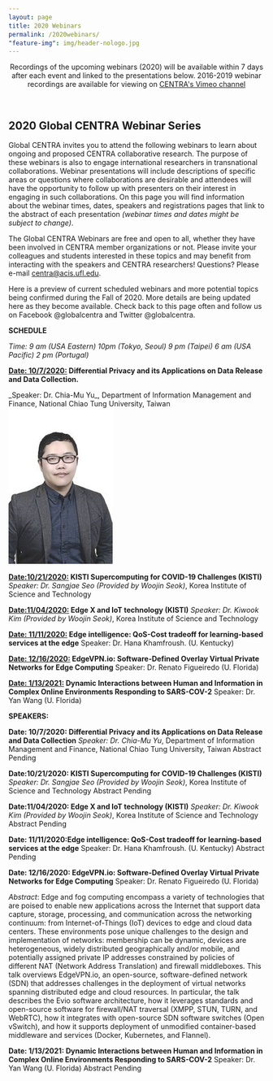```yaml
---
layout: page
title: 2020 Webinars
permalink: /2020webinars/
"feature-img": img/header-nologo.jpg
---
```

  
<p align="center">
Recordings of the upcoming webinars (2020) will be available within 7 days after each event and linked to the presentations below. 2016-2019 webinar recordings are available for viewing on <a href="https://goo.gl/nUjf6F" target="_blank">CENTRA's Vimeo channel</a>
</p>
<br>   
   
## 2020 Global CENTRA Webinar Series

Global CENTRA invites you to attend the following webinars to learn about ongoing and proposed CENTRA collaborative research. The purpose of these webinars is also to engage international researchers in transnational collaborations. Webinar presentations will include descriptions of specific areas or questions where collaborations are desirable and attendees will have the opportunity to follow up with presenters on their interest in engaging in such collaborations. On this page you will find information about the webinar times, dates, speakers and registrations pages that link to the abstract of each presentation *(webinar times and dates might be subject to change)*. 

The Global CENTRA Webinars are free and open to all, whether they have been involved in CENTRA member organizations or not. Please invite your colleagues and students interested in these topics and may benefit from interacting with the speakers and CENTRA researchers! Questions? Please e-mail centra@acis.ufl.edu. 

Here is a preview of current scheduled webinars and more potential topics being confirmed during the Fall of 2020. More details are being updated here as they become available. Check back to this page often and follow us on Facebook @globalcentra and Twitter @globalcentra.

**SCHEDULE**

_Time: 9 am (USA Eastern) 10pm (Tokyo, Seoul) 9 pm (Taipei) 6 am (USA Pacific) 2 pm (Portugal)_

**<ins>Date: 10/7/2020:</ins> Differential Privacy and its Applications on Data Release and Data Collection.**
 <div class="container">
        <div class="row row-content align-items-center">
            <!-- occupy all 12 cols in small, 4 cols in small, 3 in md and larger-->           
            <div class="col-8">
            _Speaker: Dr. Chia-Mu Yu_, Department of Information Management and Finance, National Chiao Tung University, Taiwan
            </div>
            <div class="col-4">
            <img src="img/members/Chia-Mu_Yu.jpg">
            </div>
        </div>

**<ins>Date:10/21/2020:</ins> KISTI Supercomputing for COVID-19 Challenges (KISTI)**
_Speaker: Dr. Sangjae Seo (Provided by Woojin Seok)_, Korea Institute of Science and Technology

**<ins>Date:11/04/2020:</ins> Edge X and IoT technology (KISTI)**
_Speaker: Dr. Kiwook Kim (Provided by Woojin Seok)_, Korea Institute of Science and Technology

**<ins>Date: 11/11/2020:</ins> Edge intelligence: QoS-Cost tradeoff for learning-based services at the edge**
Speaker: Dr. Hana Khamfroush. (U. Kentucky)

**<ins>Date: 12/16/2020:</ins> EdgeVPN.io: Software-Defined Overlay Virtual Private Networks for Edge Computing** 
Speaker: Dr. Renato Figueiredo (U. Florida)

**<ins>Date: 1/13/2021:</ins> Dynamic Interactions between Human and Information in Complex Online Environments Responding to SARS-COV-2**
Speaker: Dr. Yan Wang (U. Florida)



**SPEAKERS:**

**Date: 10/7/2020: Differential Privacy and its Applications on Data Release and Data Collection**
_Speaker: Dr. Chia-Mu Yu_, Department of Information Management and Finance, National Chiao Tung University, Taiwan
Abstract Pending

**Date:10/21/2020: KISTI Supercomputing for COVID-19 Challenges (KISTI)**
_Speaker: Dr. Sangjae Seo (Provided by Woojin Seok)_, Korea Institute of Science and Technology
Abstract Pending

**Date:11/04/2020: Edge X and IoT technology (KISTI)**
_Speaker: Dr. Kiwook Kim (Provided by Woojin Seok)_, Korea Institute of Science and Technology
Abstract Pending

**Date: 11/11/2020:Edge intelligence: QoS-Cost tradeoff for learning-based services at the edge**
Speaker: Dr. Hana Khamfroush. (U. Kentucky)
Abstract Pending

**Date: 12/16/2020: EdgeVPN.io: Software-Defined Overlay Virtual Private Networks for Edge Computing** 
Speaker: Dr. Renato Figueiredo (U. Florida)

_Abstract_: Edge and fog computing encompass a variety of technologies that are poised to enable new applications across the Internet that support data capture, storage, processing, and communication across the networking continuum: from Internet-of-Things (IoT) devices to edge and cloud data centers. These environments pose unique challenges to the design and implementation of networks: membership can be dynamic, devices are heterogeneous, widely distributed geographically and/or mobile, and potentially assigned private IP addresses constrained by policies of different NAT (Network Address Translation) and firewall middleboxes. This talk overviews EdgeVPN.io, an open-source, software-defined network (SDN) that addresses challenges in the deployment of virtual networks spanning distributed edge and cloud resources. In particular, the talk describes the Evio software architecture, how it leverages standards and open-source software for firewall/NAT traversal (XMPP, STUN, TURN, and WebRTC), how it integrates with open-source SDN software switches (Open vSwitch), and how it supports deployment of unmodified container-based middleware and services (Docker, Kubernetes, and Flannel).  

**Date: 1/13/2021:</ins> Dynamic Interactions between Human and Information in Complex Online Environments Responding to SARS-COV-2**
Speaker: Dr. Yan Wang (U. Florida)
Abstract Pending







  
  
  




